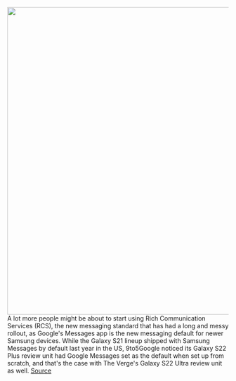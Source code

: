 <img src='https://cdn.vox-cdn.com/thumbor/feBNbGlB-KpXnKo_-nlIsXJqkrg=/0x0:2040x1360/1200x800/filters:focal(857x517:1183x843)/cdn.vox-cdn.com/uploads/chorus_image/image/70507797/vpavic_220201_5008_0011.0.jpg' width='700px' /><br/>
A lot more people might be about to start using Rich Communication Services (RCS), the new messaging standard that has had a long and messy rollout, as Google's Messages app is the new messaging default for newer Samsung devices. While the Galaxy S21 lineup shipped with Samsung Messages by default last year in the US, 9to5Google noticed its Galaxy S22 Plus review unit had Google Messages set as the default when set up from scratch, and that's the case with The Verge's Galaxy S22 Ultra review unit as well.
<a href='https://www.theverge.com/2022/2/14/22933170/samsung-galaxy-s22-google-messages-default-rcs'> Source <a/>